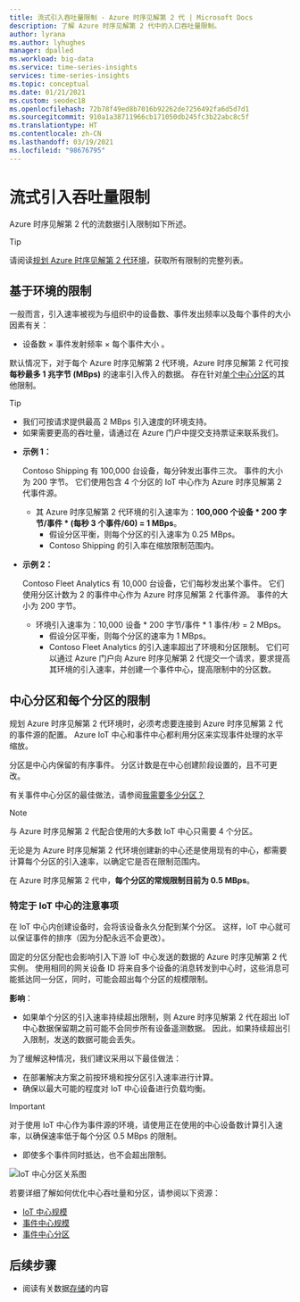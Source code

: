 ```yaml
---
title: 流式引入吞吐量限制 - Azure 时序见解第 2 代 | Microsoft Docs
description: 了解 Azure 时序见解第 2 代中的入口吞吐量限制。
author: lyrana
ms.author: lyhughes
manager: dpalled
ms.workload: big-data
ms.service: time-series-insights
services: time-series-insights
ms.topic: conceptual
ms.date: 01/21/2021
ms.custom: seodec18
ms.openlocfilehash: 72b78f49ed8b7016b92262de7256492fa6d5d7d1
ms.sourcegitcommit: 910a1a38711966cb171050db245fc3b22abc8c5f
ms.translationtype: HT
ms.contentlocale: zh-CN
ms.lasthandoff: 03/19/2021
ms.locfileid: "98676795"
---
```

# <a name="streaming-ingestion-throughput-limits"></a>流式引入吞吐量限制

Azure 时序见解第 2 代的流数据引入限制如下所述。

> [!TIP]
> 请阅读[规划 Azure 时序见解第 2 代环境](./how-to-plan-your-environment.md#review-azure-time-series-insights-gen2-limits)，获取所有限制的完整列表。

## <a name="per-environment-limitations"></a>基于环境的限制

一般而言，引入速率被视为与组织中的设备数、事件发出频率以及每个事件的大小因素有关：

* 设备数 × 事件发射频率 × 每个事件大小  。

默认情况下，对于每个 Azure 时序见解第 2 代环境，Azure 时序见解第 2 代可按 **每秒最多 1 兆字节 (MBps)** 的速率引入传入的数据。 存在针对[单个中心分区](./concepts-streaming-ingress-throughput-limits.md#hub-partitions-and-per-partition-limits)的其他限制。

> [!TIP]
>
> * 我们可按请求提供最高 2 MBps 引入速度的环境支持。
> * 如果需要更高的吞吐量，请通过在 Azure 门户中提交支持票证来联系我们。

* **示例 1：**

    Contoso Shipping 有 100,000 台设备，每分钟发出事件三次。 事件的大小为 200 字节。 它们使用包含 4 个分区的 IoT 中心作为 Azure 时序见解第 2 代事件源。

  * 其 Azure 时序见解第 2 代环境的引入速率为：**100,000 个设备 * 200 字节/事件 * (每秒 3 个事件/60) = 1 MBps**。
    * 假设分区平衡，则每个分区的引入速率为 0.25 MBps。
    * Contoso Shipping 的引入率在缩放限制范围内。

* **示例 2：**

    Contoso Fleet Analytics 有 10,000 台设备，它们每秒发出某个事件。 它们使用分区计数为 2 的事件中心作为 Azure 时序见解第 2 代事件源。 事件的大小为 200 字节。

  * 环境引入速率为：10,000 设备 * 200 字节/事件 * 1 事件/秒 = 2 MBps。
    * 假设分区平衡，则每个分区的速率为 1 MBps。
    * Contoso Fleet Analytics 的引入速率超出了环境和分区限制。 它们可以通过 Azure 门户向 Azure 时序见解第 2 代提交一个请求，要求提高其环境的引入速率，并创建一个事件中心，提高限制中的分区数。

## <a name="hub-partitions-and-per-partition-limits"></a>中心分区和每个分区的限制

规划 Azure 时序见解第 2 代环境时，必须考虑要连接到 Azure 时序见解第 2 代的事件源的配置。 Azure IoT 中心和事件中心都利用分区来实现事件处理的水平缩放。

分区是中心内保留的有序事件。 分区计数是在中心创建阶段设置的，且不可更改。

有关事件中心分区的最佳做法，请参阅[我需要多少分区？](../event-hubs/event-hubs-faq.md#how-many-partitions-do-i-need)

> [!NOTE]
> 与 Azure 时序见解第 2 代配合使用的大多数 IoT 中心只需要 4 个分区。

无论是为 Azure 时序见解第 2 代环境创建新的中心还是使用现有的中心，都需要计算每个分区的引入速率，以确定它是否在限制范围内。

在 Azure 时序见解第 2 代中，**每个分区的常规限制目前为 0.5 MBps**。

### <a name="iot-hub-specific-considerations"></a>特定于 IoT 中心的注意事项

在 IoT 中心内创建设备时，会将该设备永久分配到某个分区。 这样，IoT 中心就可以保证事件的排序（因为分配永远不会更改）。

固定的分区分配也会影响引入下游 IoT 中心发送的数据的 Azure 时序见解第 2 代实例。 使用相同的网关设备 ID 将来自多个设备的消息转发到中心时，这些消息可能抵达同一分区，同时，可能会超出每个分区的规模限制。

**影响**：

* 如果单个分区的引入速率持续超出限制，则 Azure 时序见解第 2 代在超出 IoT 中心数据保留期之前可能不会同步所有设备遥测数据。 因此，如果持续超出引入限制，发送的数据可能会丢失。

为了缓解这种情况，我们建议采用以下最佳做法：

* 在部署解决方案之前按环境和按分区引入速率进行计算。
* 确保以最大可能的程度对 IoT 中心设备进行负载均衡。

> [!IMPORTANT]
> 对于使用 IoT 中心作为事件源的环境，请使用正在使用的中心设备数计算引入速率，以确保速率低于每个分区 0.5 MBps 的限制。
>
> * 即使多个事件同时抵达，也不会超出限制。

  ![IoT 中心分区关系图](media/concepts-ingress-overview/iot-hub-partiton-diagram.png)

若要详细了解如何优化中心吞吐量和分区，请参阅以下资源：

* [IoT 中心规模](../iot-hub/iot-hub-scaling.md)
* [事件中心规模](../event-hubs/event-hubs-scalability.md#throughput-units)
* [事件中心分区](../event-hubs/event-hubs-features.md#partitions)

## <a name="next-steps"></a>后续步骤

* 阅读有关数据[存储](./concepts-storage.md)的内容
